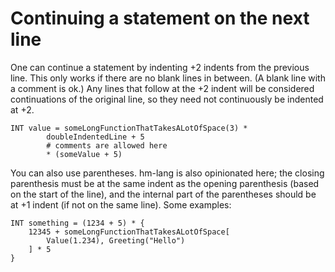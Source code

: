 # Continuing a statement on the next line

One can continue a statement by indenting +2 indents from the previous line.
This only works if there are no blank lines in between.  (A blank line
with a comment is ok.)  Any lines that follow at the +2 indent will be considered
continuations of the original line, so they need not continuously be indented at
+2.

```
INT value = someLongFunctionThatTakesALotOfSpace(3) *
        doubleIndentedLine + 5
        # comments are allowed here
        * (someValue + 5)
```

You can also use parentheses.  hm-lang is also opinionated here; the closing
parenthesis must be at the same indent as the opening parenthesis (based on the
start of the line), and the internal part of the parentheses should be at +1
indent (if not on the same line).  Some examples:

```
INT something = (1234 + 5) * {
    12345 + someLongFunctionThatTakesALotOfSpace[
        Value(1.234), Greeting("Hello")
    ] * 5
}
```
